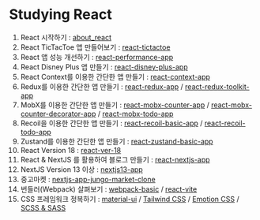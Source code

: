 # Studying React

1. React 시작하기 : [about_react](https://github.com/Dahoonkk/Studying_React/tree/main/react/part1_about_React)
2. React TicTacToe 앱 만들어보기 : [react-tictactoe](https://github.com/Dahoonkk/Studying_React/tree/main/react/tictactoe)
3. React 앱 성능 개선하기 : [react-performance-app](https://github.com/Dahoonkk/Studying_React/tree/main/react/react-performance-app)
4. React Disney Plus 앱 만들기 : [react-disney-plus-app](https://github.com/Dahoonkk/Studying_React/tree/main/react/react-disney-plus-app)
5. React Context를 이용한 간단한 앱 만들기 : [react-context-app](https://github.com/Dahoonkk/Studying_React/tree/main/react/react-context-app)
6. Redux를 이용한 간단한 앱 만들기 : [react-redux-app](https://github.com/Dahoonkk/Studying_React/tree/main/react/react-redux-app) / [react-redux-toolkit-app](https://github.com/Dahoonkk/Studying_React/tree/main/react/react-redux-toolkit-app)
7. MobX를 이용한 간단한 앱 만들기 : [react-mobx-counter-app](https://github.com/Dahoonkk/Studying_React/tree/main/react/react-mobx-counter-app) / [react-mobx-counter-decorator-app](https://github.com/Dahoonkk/Studying_React/tree/main/react/react-mobx-counter-decorator-app) / [react-mobx-todo-app](https://github.com/Dahoonkk/Studying_React/tree/main/react/react-mobx-todo-app)
8. Recoil을 이용한 간단한 앱 만들기 : [react-recoil-basic-app](https://github.com/Dahoonkk/Studying_React/tree/main/react/react-recoil-basic-app) / [react-recoil-todo-app](https://github.com/Dahoonkk/Studying_React/tree/main/react/react-recoil-todo-app)
9. Zustand를 이용한 간단한 앱 만들기 : [react-zustand-basic-app](https://github.com/Dahoonkk/Studying_React/tree/main/react/react-zustand-basic-app)
10. React Version 18 : [react-ver-18](https://github.com/Dahoonkk/Studying_React/tree/main/react/react-ver-18)
11. React & NextJS 를 활용하여 블로그 만들기 : [react-nextjs-app](https://github.com/Dahoonkk/Studying_React/tree/main/react/react-nextjs-app)
12. NextJS Version 13 이상 : [nextjs13-app](https://github.com/Dahoonkk/Studying_React/tree/main/react/nextjs13-app)
13. 중고마켓 : [nextjs-app-jungo-market-clone](https://github.com/Dahoonkk/Studying_React/tree/main/react/nextjs-app-jungo-market-clone)
14. 번들러(Webpack) 살펴보기 : [webpack-basic](https://github.com/Dahoonkk/Studying_React/tree/main/react/webpack-basic) / [react-vite](https://github.com/Dahoonkk/Studying_React/tree/main/react/react-vite)
15. CSS 프레임워크 정복하기 : [material-ui](https://github.com/Dahoonkk/Studying_React/tree/main/react/react-material-ui-app) / [Tailwind CSS](https://github.com/Dahoonkk/Studying_React/tree/main/react/react-tailwind-css-app) / [Emotion CSS](https://github.com/Dahoonkk/Studying_React/tree/main/react/react-emotion-css-app) / [SCSS & SASS](https://github.com/Dahoonkk/Studying_React/tree/main/react/react-youtube-sass-app)